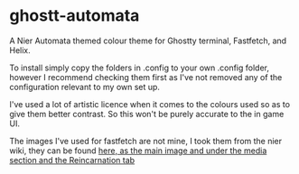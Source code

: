 # ghostt-automata
A Nier Automata themed colour theme for Ghostty terminal, Fastfetch, and Helix.

To install simply copy the folders in .config to your own .config folder, however I recommend checking them first as I've not removed any of the configuration relevant to my own set up.

I've used a lot of artistic licence when it comes to the colours used so as to give them better contrast. So this won't be purely accurate to the in game UI.

The images I've used for fastfetch are not mine, I took them from the nier wiki, they can be found [here, as the main image and under the media section and the Reincarnation tab](/Users/mauriceelliott/Downloads/CommitMonoAutomataV143.zip)
